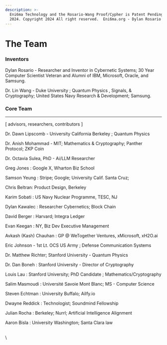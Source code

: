 ```yaml
---
description: >-
  Eni6ma Technology and the Rosario-Wang Proof/Cypher is Patent Pending. USPTO
  2024. Copyright 2024 All right reserved.  Eni6ma.org - Dylan Rosario
---
```


# The Team

### Inventors

Dylan Rosario - Researcher and Inventor in Cybernetic Systems; 30 Year Computer Scientist Veteran and Alumni of IBM, Microsoft, Oracle, and Samsung. &#x20;

Dr. Lin Wang - Duke University ; Quantum Physics , Signals, & Cryptography; United States Navy Research & Development; Samsung.

### **Core Team**

***

\[ advisors, researchers, contributors ]

Dr. Dawn Lipscomb - University California Berkeley ; Quantum Physics

Dr. Anish Mohammad - MIT; Mathematics & Cryptography; Panther Protocol; ZKP Coin

Dr. Octavia Sulea, PhD -  Ai/LLM Researcher&#x20;

Greg Jones : Google X, Wharton Biz School

Samson Yeung : Stripe; Google; University Calif. Santa Cruz;&#x20;

Chris Beltran: Product Design, Berkeley&#x20;

Karim Sobati : US Navy Nuclear Programme, TESC, NJ

Dylan Kawalec : Researcher Cybernetics; Block Chain

David Berger : Harvard; Integra Ledger

Evan Keegan : NY, Biz Dev Executive Management

Avkash (Kash) Chauhan :  GP @ WeTogether Ventures, xMicrosoft, xH2O.ai

Eric Johnson - 1st Lt.  OCS US Army ; Defense Communication Systems&#x20;

Dr. Matthew Richter; Stanford University - Quantum Physics

Dr. Dan Boneh : Stanford University - Director of Cryptography&#x20;

Louis Lau : Stanford University;  PhD Candidate ; Mathematics/Cryptography

Salim Masmoudi : Université Savoie Mont Blanc; MS - Computer Science

Steven Echtman : University Buffalo; AiIfy.io

Dwayne Reddick : Technologist; Soundmind Fellowship&#x20;

Julian Rocha : Berkeley; Nurrl; Artificial Intelligence Alignment

Aaron Bisla : University Washington; Santa Clara law&#x20;

\
\


